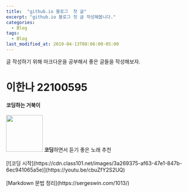 ```yaml
---
title:  "github.io 블로그  첫 글"
excerpt: "github.io 블로그 첫 글 작성해봅니다."
categories:
  - Blog
tags:
  - Blog
last_modified_at: 2019-04-13T08:06:00-05:00
---
```

글 작성하기 위해 마크다운을 공부해서 좋은 글들을 작성해보자.
# 이한나 22100595
#### 코딩하는 거북이
<img src="https://encrypted-tbn0.gstatic.com/images?q=tbn:ANd9GcS23eSJ39KoPrmMnEprcqNom2_PoZoIBF6vDg&usqp=CAU" width="100" height="100">
<b>코딩</b>하면서 듣기 좋은 노래 추천
<br>
<br>
[![코딩 시작](https://cdn.class101.net/images/3a269375-af63-47e1-847b-6ec941065a5e)](https://youtu.be/cbuZfY2S2UQ)
<br>
<br>
[Markdown 문법 정리](https://sergeswin.com/1013/)

